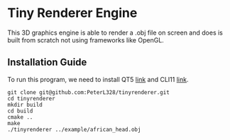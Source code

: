 # Tiny Renderer Engine
This 3D graphics engine is able to render a .obj file on screen and
does is built from scratch not using frameworks like OpenGL.

## Installation Guide
To run this program, we need to install QT5 [link](https://www.qt.io/download) and CLI11 [link](https://github.com/CLIUtils/CLI11).

```shell
git clone git@github.com:PeterL328/tinyrenderer.git
cd tinyrenderer
mkdir build
cd build
cmake ..
make
./tinyrenderer ../example/african_head.obj 
```